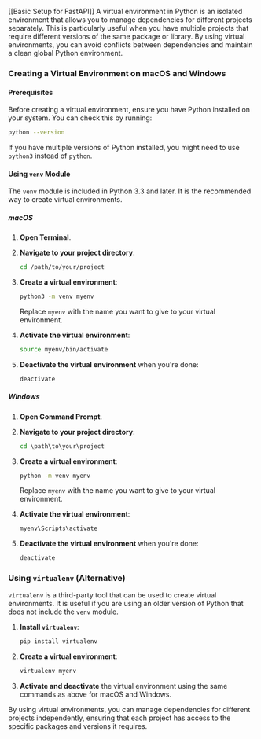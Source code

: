 [[Basic Setup for FastAPI]]
A virtual environment in Python is an isolated environment that allows you to manage dependencies for different projects separately. This is particularly useful when you have multiple projects that require different versions of the same package or library. By using virtual environments, you can avoid conflicts between dependencies and maintain a clean global Python environment.

### Creating a Virtual Environment on macOS and Windows

#### Prerequisites

Before creating a virtual environment, ensure you have Python installed on your system. You can check this by running:

```bash
python --version
```

If you have multiple versions of Python installed, you might need to use `python3` instead of `python`.

#### Using `venv` Module

The `venv` module is included in Python 3.3 and later. It is the recommended way to create virtual environments.

##### macOS

1. **Open Terminal**.

2. **Navigate to your project directory**:

   ```bash
   cd /path/to/your/project
   ```

3. **Create a virtual environment**:

   ```bash
   python3 -m venv myenv
   ```

   Replace `myenv` with the name you want to give to your virtual environment.

4. **Activate the virtual environment**:

   ```bash
   source myenv/bin/activate
   ```

5. **Deactivate the virtual environment** when you're done:

   ```bash
   deactivate
   ```

##### Windows

1. **Open Command Prompt**.

2. **Navigate to your project directory**:

   ```cmd
   cd \path\to\your\project
   ```

3. **Create a virtual environment**:

   ```cmd
   python -m venv myenv
   ```

   Replace `myenv` with the name you want to give to your virtual environment.

4. **Activate the virtual environment**:

   ```cmd
   myenv\Scripts\activate
   ```

5. **Deactivate the virtual environment** when you're done:

   ```cmd
   deactivate
   ```

### Using `virtualenv` (Alternative)

`virtualenv` is a third-party tool that can be used to create virtual environments. It is useful if you are using an older version of Python that does not include the `venv` module.

1. **Install `virtualenv`**:

   ```bash
   pip install virtualenv
   ```

2. **Create a virtual environment**:

   ```bash
   virtualenv myenv
   ```

3. **Activate and deactivate** the virtual environment using the same commands as above for macOS and Windows.

By using virtual environments, you can manage dependencies for different projects independently, ensuring that each project has access to the specific packages and versions it requires.

